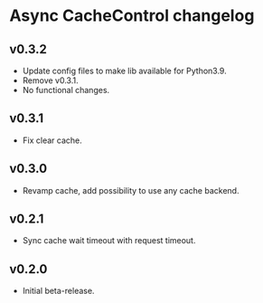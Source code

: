 # Async CacheControl changelog

## v0.3.2
- Update config files to make lib available for Python3.9.
- Remove v0.3.1.
- No functional changes.

## v0.3.1

- Fix clear cache.

## v0.3.0

- Revamp cache, add possibility to use any cache backend.

## v0.2.1

- Sync cache wait timeout with request timeout.

## v0.2.0

- Initial beta-release.
